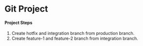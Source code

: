 # Git Project

#### Project Steps

1. Create hotfix and integration branch from production branch.
2. Create feature-1 and feature-2 branch from integration branch.

